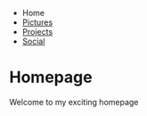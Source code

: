 -   Home
-   [Pictures](pictures.html)
-   [Projects](projects.html)
-   [Social](social.html)

Homepage
========

Welcome to my exciting homepage
